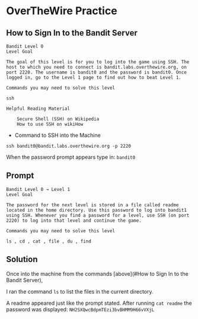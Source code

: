 # OverTheWire Practice

## How to Sign In to the Bandit Server

```text
Bandit Level 0
Level Goal

The goal of this level is for you to log into the game using SSH. The host to which you need to connect is bandit.labs.overthewire.org, on port 2220. The username is bandit0 and the password is bandit0. Once logged in, go to the Level 1 page to find out how to beat Level 1.

Commands you may need to solve this level

ssh

Helpful Reading Material

    Secure Shell (SSH) on Wikipedia
    How to use SSH on wikiHow
```

- Command to SSH into the Machine

`ssh bandit0@bandit.labs.overthewire.org -p 2220`

When the password prompt appears type in: `bandit0`

## Prompt

```text
Bandit Level 0 → Level 1
Level Goal

The password for the next level is stored in a file called readme located in the home directory. Use this password to log into bandit1 using SSH. Whenever you find a password for a level, use SSH (on port 2220) to log into that level and continue the game.

Commands you may need to solve this level

ls , cd , cat , file , du , find
```

## Solution

Once into the machine from the commands [above](#How to Sign In to the Bandit Server),

I ran the command `ls` to list the files in the current directory.

A readme appeared just like the prompt stated. After running `cat readme` the password was displayed: `NH2SXQwcBdpmTEzi3bvBHMM9H66vVXjL`
